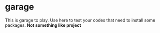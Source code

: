 # garage

This is garage to play.
Use here to test your codes that need to install some packages.
**Not something like project**
